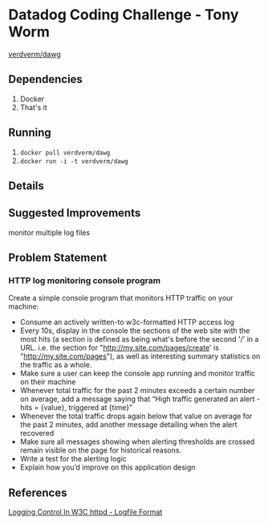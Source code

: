 Datadog Coding Challenge - Tony Worm
====================================

[verdverm/dawg](https://github.com/verdverm/dawg)

Dependencies
------------

1. Docker
2. That's it

Running
------------

1. `docker pull verdverm/dawg`
2. `docker run -i -t verdverm/dawg`

Details
------------





Suggested Improvements
----------------------

monitor multiple log files

Problem Statement
-----------------

### HTTP log monitoring console program

Create a simple console program that monitors HTTP traffic on your machine:

- Consume an actively written-to w3c-formatted HTTP access log
- Every 10s, display in the console the sections of the web site with the most hits (a section is defined as being what's before the second '/' in a URL. i.e. the section for "http://my.site.com/pages/create' is "http://my.site.com/pages"), as well as interesting summary statistics on the traffic as a whole.
- Make sure a user can keep the console app running and monitor traffic on their machine
- Whenever total traffic for the past 2 minutes exceeds a certain number on average, add a message saying that “High traffic generated an alert - hits = {value}, triggered at {time}”
- Whenever the total traffic drops again below that value on average for the past 2 minutes, add another message detailing when the alert recovered
- Make sure all messages showing when alerting thresholds are crossed remain visible on the page for historical reasons.
- Write a test for the alerting logic
- Explain how you’d improve on this application design


References
---------------

[Logging Control In W3C httpd - Logfile Format](http://www.w3.org/Daemon/User/Config/Logging.html#common-logfile-format)
